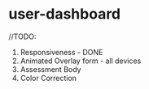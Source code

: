 # user-dashboard

//TODO:
1. Responsiveness - DONE
2. Animated Overlay form - all devices
3. Assessment Body
4. Color Correction
